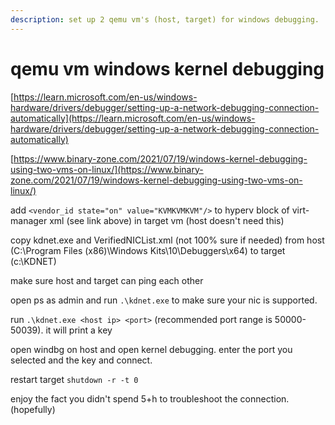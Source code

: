 ```yaml
---
description: set up 2 qemu vm's (host, target) for windows debugging.
---
```


# qemu vm windows kernel debugging

[https://learn.microsoft.com/en-us/windows-hardware/drivers/debugger/setting-up-a-network-debugging-connection-automatically](https://learn.microsoft.com/en-us/windows-hardware/drivers/debugger/setting-up-a-network-debugging-connection-automatically)

[https://www.binary-zone.com/2021/07/19/windows-kernel-debugging-using-two-vms-on-linux/](https://www.binary-zone.com/2021/07/19/windows-kernel-debugging-using-two-vms-on-linux/)

add `<vendor_id state="on" value="KVMKVMKVM"/>` to hyperv block of virt-manager xml (see link above) in target vm (host doesn't need this)

copy kdnet.exe and VerifiedNICList.xml (not 100% sure if needed) from host (C:\Program Files (x86)\Windows Kits\10\Debuggers\x64) to target (c:\KDNET)

make sure host and target can ping each other

open ps as admin and run `.\kdnet.exe` to make sure your nic is supported.

run `.\kdnet.exe <host ip> <port>` (recommended port range is 50000-50039). it will print a key

open windbg on host and open kernel debugging. enter the port you selected and the key and connect.

restart target `shutdown -r -t 0`

enjoy the fact you didn't spend 5+h to troubleshoot the connection. (hopefully)
